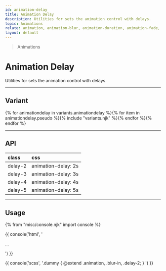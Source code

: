 ```yaml
---
id: animation-delay
title: Animation Delay
description: Utilities for sets the animation control with delays.
topic: Animations
relate: animation, animation-blur, animation-duration, animation-fade, animation-loop, animation-roll, animation-slide
layout: default
---
```


> Animations

# Animation Delay

Utilities for sets the animation control with delays.

---

## Variant

<div class="flex flex-gap-2 flex-wrap justify-start items-center">{% for animationdelay in variants.animationdelay %}{% for item in animationdelay.pseudo %}{% include "variants.njk" %}{% endfor %}{% endfor %}</div>

---

## API

| <span class="padding-x-3 padding-y-1 text-white bg-shade-granite-5 font-semibold curve-border-md">class</span> | <span class="padding-x-3 padding-y-1 text-white bg-shade-granite-5 font-semibold curve-border-md">css</span> |
|:--|:--|
| delay-2 | animation-delay: 2s |
| delay-3 | animation-delay: 3s |
| delay-4 | animation-delay: 4s |
| delay-5 | animation-delay: 5s |

---

## Usage

{% from "misc/console.njk" import console %}

{{ console('html',
'<div class="animation blur-in ... delay-2">
    ...
  </div>
') }}

{{ console('scss',
'.dummy {
    @extend
      .animation,
      .blur-in,
      .delay-2;
}
') }}



